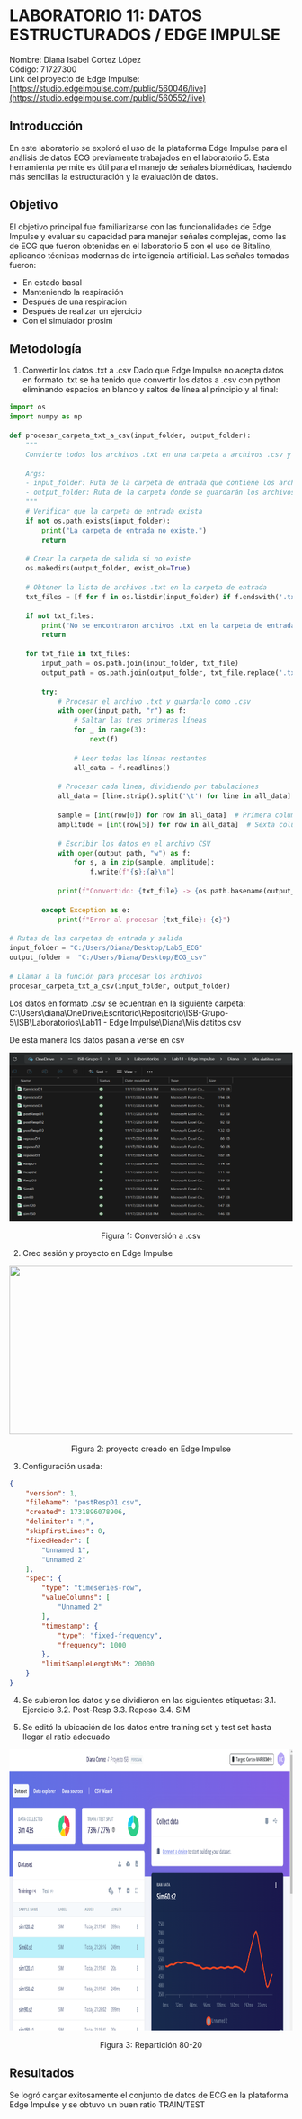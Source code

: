# **LABORATORIO 11: DATOS ESTRUCTURADOS / EDGE IMPULSE**
Nombre: Diana Isabel Cortez López\
Código: 71727300\
Link del proyecto de Edge Impulse: [https://studio.edgeimpulse.com/public/560046/live](https://studio.edgeimpulse.com/public/560552/live)  

## **Introducción** 
En este laboratorio se exploró el uso de la plataforma Edge Impulse para el análisis de datos ECG previamente trabajados en el laboratorio 5. Esta herramienta permite es útil para el manejo de señales biomédicas, haciendo más sencillas la estructuración y la evaluación de datos.  

## **Objetivo** 
El objetivo principal fue familiarizarse con las funcionalidades de Edge Impulse y evaluar su capacidad para manejar señales complejas, como las de ECG que fueron obtenidas en el laboratorio 5 con el uso de Bitalino, aplicando técnicas modernas de inteligencia artificial.
Las señales tomadas fueron:
- En estado basal
- Manteniendo la respiración
- Después de una respiración
- Después de realizar un ejercicio
- Con el simulador prosim

## **Metodología** 
1. Convertir los datos .txt a .csv
Dado que Edge Impulse no acepta datos en formato .txt se ha tenido que convertir los datos a .csv con python eliminando espacios en blanco y saltos de línea al principio y al final:

```python
import os
import numpy as np

def procesar_carpeta_txt_a_csv(input_folder, output_folder):
    """
    Convierte todos los archivos .txt en una carpeta a archivos .csv y los guarda en otra carpeta.
    
    Args:
    - input_folder: Ruta de la carpeta de entrada que contiene los archivos .txt.
    - output_folder: Ruta de la carpeta donde se guardarán los archivos .csv.
    """
    # Verificar que la carpeta de entrada exista
    if not os.path.exists(input_folder):
        print("La carpeta de entrada no existe.")
        return
    
    # Crear la carpeta de salida si no existe
    os.makedirs(output_folder, exist_ok=True)
    
    # Obtener la lista de archivos .txt en la carpeta de entrada
    txt_files = [f for f in os.listdir(input_folder) if f.endswith('.txt')]
    
    if not txt_files:
        print("No se encontraron archivos .txt en la carpeta de entrada.")
        return
    
    for txt_file in txt_files:
        input_path = os.path.join(input_folder, txt_file)
        output_path = os.path.join(output_folder, txt_file.replace('.txt', '.csv'))
        
        try:
            # Procesar el archivo .txt y guardarlo como .csv
            with open(input_path, "r") as f:
                # Saltar las tres primeras líneas
                for _ in range(3):
                    next(f)
                
                # Leer todas las líneas restantes
                all_data = f.readlines()
            
            # Procesar cada línea, dividiendo por tabulaciones
            all_data = [line.strip().split('\t') for line in all_data]
            
            sample = [int(row[0]) for row in all_data]  # Primera columna
            amplitude = [int(row[5]) for row in all_data]  # Sexta columna (índice 5)
            
            # Escribir los datos en el archivo CSV
            with open(output_path, "w") as f:
                for s, a in zip(sample, amplitude):
                    f.write(f"{s};{a}\n")
            
            print(f"Convertido: {txt_file} -> {os.path.basename(output_path)}")
        
        except Exception as e:
            print(f"Error al procesar {txt_file}: {e}")

# Rutas de las carpetas de entrada y salida
input_folder = "C:/Users/Diana/Desktop/Lab5_ECG"
output_folder =  "C:/Users/Diana/Desktop/ECG_csv"

# Llamar a la función para procesar los archivos
procesar_carpeta_txt_a_csv(input_folder, output_folder)
```

Los datos en formato .csv se ecuentran en la siguiente carpeta: C:\Users\diana\OneDrive\Escritorio\Repositorio\ISB-Grupo-5\ISB\Laboratorios\Lab11 - Edge Impulse\Diana\Mis datitos csv

De esta manera los datos pasan a verse en csv
<p align="justify">
<p align="center"><img src=https://github.com/DianaCortezL/ISB-Grupo-5/blob/f61031da1f21d0d317a5a55db7fa280d4c6512ce/ISB/Laboratorios/Lab11%20-%20Edge%20Impulse/Diana/Imagenes/datos_en_csv.png width="600" height="300"></p>
<div align="center">Figura 1: Conversión a .csv</i></div>
</p>

2.  Creo sesión y proyecto en Edge Impulse
<p align="justify">
<p align="center"><img src=https://github.com/DianaCortezL/ISB-Grupo-5/blob/b75790883d68dc8f2926c159f27c284642512e96/ISB/Laboratorios/Lab11%20-%20Edge%20Impulse/Diana/Imagenes/Sesi%C3%B3n_y_proyecto.png width="600" height="300"></p>
<div align="center">Figura 2: proyecto creado en Edge Impulse </i></div>
</p>

3. Configuración usada:

```json
{
    "version": 1,
    "fileName": "postRespD1.csv",
    "created": 1731896078906,
    "delimiter": ";",
    "skipFirstLines": 0,
    "fixedHeader": [
        "Unnamed 1",
        "Unnamed 2"
    ],
    "spec": {
        "type": "timeseries-row",
        "valueColumns": [
            "Unnamed 2"
        ],
        "timestamp": {
            "type": "fixed-frequency",
            "frequency": 1000
        },
        "limitSampleLengthMs": 20000
    }
}
```
4. Se subieron los datos y se dividieron en las siguientes etiquetas:
   3.1. Ejercicio
   3.2. Post-Resp
   3.3. Reposo
   3.4. SIM
   
5. Se editó la ubicación de los datos entre training set y test set hasta llegar al ratio adecuado

<p align="justify">
<p align="center"><img src=https://github.com/DianaCortezL/ISB-Grupo-5/blob/afc708aa64898b6d93ef21135d8cc937607856bc/ISB/Laboratorios/Lab11%20-%20Edge%20Impulse/Diana/Imagenes/Datos_edge_impulse.png width="800" height="500"></p>
<div align="center">Figura 3: Repartición 80-20</i></div>
</p>

## **Resultados**  
Se logró cargar exitosamente el conjunto de datos de ECG en la plataforma Edge Impulse y se obtuvo un buen ratio TRAIN/TEST
